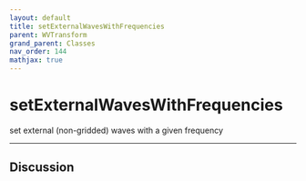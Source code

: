 ```yaml
---
layout: default
title: setExternalWavesWithFrequencies
parent: WVTransform
grand_parent: Classes
nav_order: 144
mathjax: true
---
```


#  setExternalWavesWithFrequencies

set external (non-gridded) waves with a given frequency


---

## Discussion

  
